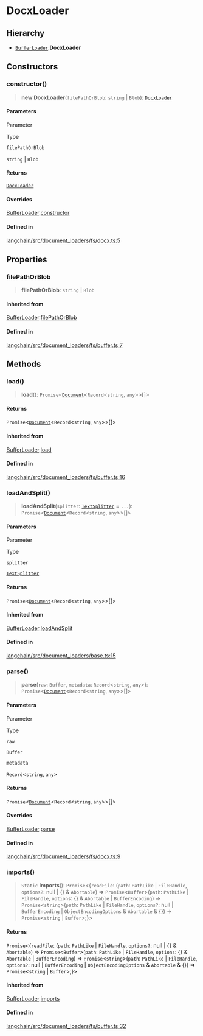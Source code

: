 DocxLoader
==========

Hierarchy[​](#hierarchy "Direct link to Hierarchy")
---------------------------------------------------

*   [`BufferLoader`](/docs/api/document_loaders_fs_buffer/classes/BufferLoader).**DocxLoader**

Constructors[​](#constructors "Direct link to Constructors")
------------------------------------------------------------

### constructor()[​](#constructor "Direct link to constructor()")

> **new DocxLoader**(`filePathOrBlob`: `string` | `Blob`): [`DocxLoader`](/docs/api/document_loaders_fs_docx/classes/DocxLoader)

#### Parameters[​](#parameters "Direct link to Parameters")

Parameter

Type

`filePathOrBlob`

`string` | `Blob`

#### Returns[​](#returns "Direct link to Returns")

[`DocxLoader`](/docs/api/document_loaders_fs_docx/classes/DocxLoader)

#### Overrides[​](#overrides "Direct link to Overrides")

[BufferLoader](/docs/api/document_loaders_fs_buffer/classes/BufferLoader).[constructor](/docs/api/document_loaders_fs_buffer/classes/BufferLoader#constructor)

#### Defined in[​](#defined-in "Direct link to Defined in")

[langchain/src/document\_loaders/fs/docx.ts:5](https://github.com/hwchase17/langchainjs/blob/46e1734/langchain/src/document_loaders/fs/docx.ts#L5)

Properties[​](#properties "Direct link to Properties")
------------------------------------------------------

### filePathOrBlob[​](#filepathorblob "Direct link to filePathOrBlob")

> **filePathOrBlob**: `string` | `Blob`

#### Inherited from[​](#inherited-from "Direct link to Inherited from")

[BufferLoader](/docs/api/document_loaders_fs_buffer/classes/BufferLoader).[filePathOrBlob](/docs/api/document_loaders_fs_buffer/classes/BufferLoader#filepathorblob)

#### Defined in[​](#defined-in-1 "Direct link to Defined in")

[langchain/src/document\_loaders/fs/buffer.ts:7](https://github.com/hwchase17/langchainjs/blob/46e1734/langchain/src/document_loaders/fs/buffer.ts#L7)

Methods[​](#methods "Direct link to Methods")
---------------------------------------------

### load()[​](#load "Direct link to load()")

> **load**(): `Promise`<[`Document`](/docs/api/document/classes/Document)<`Record`<`string`, `any`\>\>\[\]\>

#### Returns[​](#returns-1 "Direct link to Returns")

`Promise`<[`Document`](/docs/api/document/classes/Document)<`Record`<`string`, `any`\>\>\[\]\>

#### Inherited from[​](#inherited-from-1 "Direct link to Inherited from")

[BufferLoader](/docs/api/document_loaders_fs_buffer/classes/BufferLoader).[load](/docs/api/document_loaders_fs_buffer/classes/BufferLoader#load)

#### Defined in[​](#defined-in-2 "Direct link to Defined in")

[langchain/src/document\_loaders/fs/buffer.ts:16](https://github.com/hwchase17/langchainjs/blob/46e1734/langchain/src/document_loaders/fs/buffer.ts#L16)

### loadAndSplit()[​](#loadandsplit "Direct link to loadAndSplit()")

> **loadAndSplit**(`splitter`: [`TextSplitter`](/docs/api/text_splitter/classes/TextSplitter) = `...`): `Promise`<[`Document`](/docs/api/document/classes/Document)<`Record`<`string`, `any`\>\>\[\]\>

#### Parameters[​](#parameters-1 "Direct link to Parameters")

Parameter

Type

`splitter`

[`TextSplitter`](/docs/api/text_splitter/classes/TextSplitter)

#### Returns[​](#returns-2 "Direct link to Returns")

`Promise`<[`Document`](/docs/api/document/classes/Document)<`Record`<`string`, `any`\>\>\[\]\>

#### Inherited from[​](#inherited-from-2 "Direct link to Inherited from")

[BufferLoader](/docs/api/document_loaders_fs_buffer/classes/BufferLoader).[loadAndSplit](/docs/api/document_loaders_fs_buffer/classes/BufferLoader#loadandsplit)

#### Defined in[​](#defined-in-3 "Direct link to Defined in")

[langchain/src/document\_loaders/base.ts:15](https://github.com/hwchase17/langchainjs/blob/46e1734/langchain/src/document_loaders/base.ts#L15)

### parse()[​](#parse "Direct link to parse()")

> **parse**(`raw`: `Buffer`, `metadata`: `Record`<`string`, `any`\>): `Promise`<[`Document`](/docs/api/document/classes/Document)<`Record`<`string`, `any`\>\>\[\]\>

#### Parameters[​](#parameters-2 "Direct link to Parameters")

Parameter

Type

`raw`

`Buffer`

`metadata`

`Record`<`string`, `any`\>

#### Returns[​](#returns-3 "Direct link to Returns")

`Promise`<[`Document`](/docs/api/document/classes/Document)<`Record`<`string`, `any`\>\>\[\]\>

#### Overrides[​](#overrides-1 "Direct link to Overrides")

[BufferLoader](/docs/api/document_loaders_fs_buffer/classes/BufferLoader).[parse](/docs/api/document_loaders_fs_buffer/classes/BufferLoader#parse)

#### Defined in[​](#defined-in-4 "Direct link to Defined in")

[langchain/src/document\_loaders/fs/docx.ts:9](https://github.com/hwchase17/langchainjs/blob/46e1734/langchain/src/document_loaders/fs/docx.ts#L9)

### imports()[​](#imports "Direct link to imports()")

> `Static` **imports**(): `Promise`<{`readFile`: (`path`: `PathLike` | `FileHandle`, `options?`: null | {} & `Abortable`) => `Promise`<`Buffer`\>(`path`: `PathLike` | `FileHandle`, `options`: {} & `Abortable` | `BufferEncoding`) => `Promise`<`string`\>(`path`: `PathLike` | `FileHandle`, `options?`: null | `BufferEncoding` | `ObjectEncodingOptions` & `Abortable` & {}) => `Promise`<`string` | `Buffer`\>;}\>

#### Returns[​](#returns-4 "Direct link to Returns")

`Promise`<{`readFile`: (`path`: `PathLike` | `FileHandle`, `options?`: null | {} & `Abortable`) => `Promise`<`Buffer`\>(`path`: `PathLike` | `FileHandle`, `options`: {} & `Abortable` | `BufferEncoding`) => `Promise`<`string`\>(`path`: `PathLike` | `FileHandle`, `options?`: null | `BufferEncoding` | `ObjectEncodingOptions` & `Abortable` & {}) => `Promise`<`string` | `Buffer`\>;}\>

#### Inherited from[​](#inherited-from-3 "Direct link to Inherited from")

[BufferLoader](/docs/api/document_loaders_fs_buffer/classes/BufferLoader).[imports](/docs/api/document_loaders_fs_buffer/classes/BufferLoader#imports)

#### Defined in[​](#defined-in-5 "Direct link to Defined in")

[langchain/src/document\_loaders/fs/buffer.ts:32](https://github.com/hwchase17/langchainjs/blob/46e1734/langchain/src/document_loaders/fs/buffer.ts#L32)